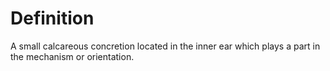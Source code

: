 # Definition

A small calcareous concretion located in the inner ear which plays a
part in the mechanism or orientation.
